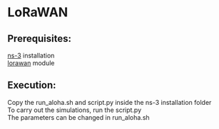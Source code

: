 # LoRaWAN

##  Prerequisites:
[ns-3](https://www.nsnam.org/) installation <br>
[lorawan](https://github.com/signetlabdei/lorawan) module


## Execution:
Copy the run_aloha.sh and script.py inside the ns-3 installation folder <br>
To carry out the simulations, run the script.py<br>
The parameters can be changed in run_aloha.sh

